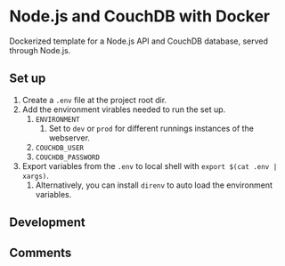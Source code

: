 # Node.js and CouchDB with Docker

Dockerized template for a Node.js API and CouchDB database, served through Node.js.

## Set up

1. Create a `.env` file at the project root dir.
2. Add the environment virables needed to run the set up.
   1. `ENVIRONMENT`
      1. Set to `dev` or `prod` for different runnings instances of the webserver.
   2. `COUCHDB_USER`
   3. `COUCHDB_PASSWORD`
3. Export variables from the `.env` to local shell with ``` export $(cat .env | xargs) ```.
   1. Alternatively, you can install `direnv` to auto load the environment variables.

## Development

## Comments
